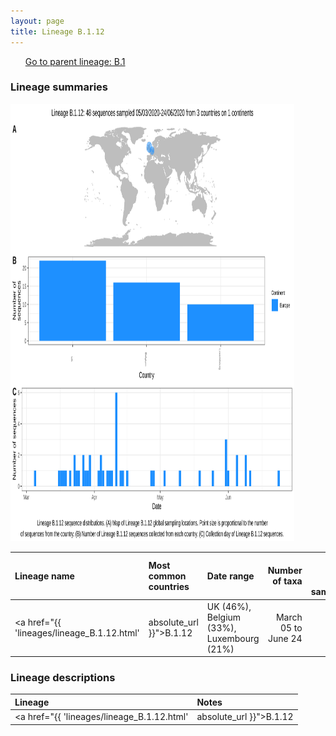```yaml
---
layout: page
title: Lineage B.1.12
---
```




<p>
<ul class="actions small">
	 <a href="{{ 'lineages/lineage_B.1.html' | absolute_url }}" class="button special fit">Go to parent lineage: B.1</a>
</ul>
</p>
<h3> Lineage summaries</h3>

<img src="../assets/images/B.1.12.svg" alt="B.1.12 lineage summary figure" width="90%" height="700px" />


| Lineage name | Most common countries | Date range | Number of taxa |  Days since last sampling | Known Travel | Recall value |
|:-----|:-----|:-------|-------:|-------:|:---------|--------:|
| <a href="{{ 'lineages/lineage_B.1.12.html' | absolute_url }}">B.1.12</a> | UK (46%), Belgium (33%), Luxembourg (21%) | March 05 to June 24 | 48 | 59 |  | 0.98 |

<h3>Lineage descriptions</h3>

| Lineage | Notes |
|:-----|:-----|
| <a href="{{ 'lineages/lineage_B.1.12.html' | absolute_url }}">B.1.12</a> | BeNeLux/ UK lineage |

